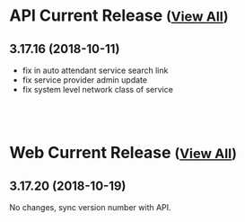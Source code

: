
# API Current Release <small>([View All](/API.md))</small>
## 3.17.16 (2018-10-11)
- fix in auto attendant service search link
- fix service provider admin update
- fix system level network class of service


<br><br>
# Web Current Release <small>([View All](/Web.md))</small>
## 3.17.20 (2018-10-19)
No changes, sync version number with API. 

  